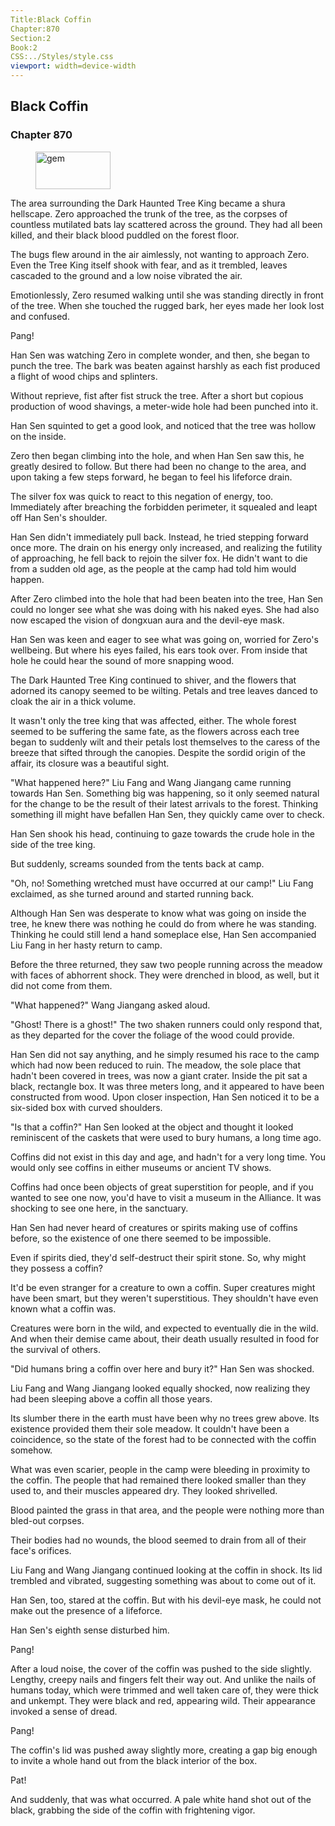 ```yaml
---
Title:Black Coffin 
Chapter:870 
Section:2 
Book:2 
CSS:../Styles/style.css 
viewport: width=device-width
---
```

  
## Black Coffin
### Chapter 870
  
<figure>
	<img src="../Images/gem.gif" alt="gem" id="gem" width="120" height="60" />
</figure>
  

  
The area surrounding the Dark Haunted Tree King became a shura hellscape. Zero approached the trunk of the tree, as the corpses of countless mutilated bats lay scattered across the ground. They had all been killed, and their black blood puddled on the forest floor.

The bugs flew around in the air aimlessly, not wanting to approach Zero. Even the Tree King itself shook with fear, and as it trembled, leaves cascaded to the ground and a low noise vibrated the air.

Emotionlessly, Zero resumed walking until she was standing directly in front of the tree. When she touched the rugged bark, her eyes made her look lost and confused.

Pang!

Han Sen was watching Zero in complete wonder, and then, she began to punch the tree. The bark was beaten against harshly as each fist produced a flight of wood chips and splinters.

Without reprieve, fist after fist struck the tree. After a short but copious production of wood shavings, a meter-wide hole had been punched into it.

Han Sen squinted to get a good look, and noticed that the tree was hollow on the inside.

Zero then began climbing into the hole, and when Han Sen saw this, he greatly desired to follow. But there had been no change to the area, and upon taking a few steps forward, he began to feel his lifeforce drain.

The silver fox was quick to react to this negation of energy, too. Immediately after breaching the forbidden perimeter, it squealed and leapt off Han Sen's shoulder.

Han Sen didn't immediately pull back. Instead, he tried stepping forward once more. The drain on his energy only increased, and realizing the futility of approaching, he fell back to rejoin the silver fox. He didn't want to die from a sudden old age, as the people at the camp had told him would happen.

After Zero climbed into the hole that had been beaten into the tree, Han Sen could no longer see what she was doing with his naked eyes. She had also now escaped the vision of dongxuan aura and the devil-eye mask.

Han Sen was keen and eager to see what was going on, worried for Zero's wellbeing. But where his eyes failed, his ears took over. From inside that hole he could hear the sound of more snapping wood.

The Dark Haunted Tree King continued to shiver, and the flowers that adorned its canopy seemed to be wilting. Petals and tree leaves danced to cloak the air in a thick volume.

It wasn't only the tree king that was affected, either. The whole forest seemed to be suffering the same fate, as the flowers across each tree began to suddenly wilt and their petals lost themselves to the caress of the breeze that sifted through the canopies. Despite the sordid origin of the affair, its closure was a beautiful sight.

"What happened here?" Liu Fang and Wang Jiangang came running towards Han Sen. Something big was happening, so it only seemed natural for the change to be the result of their latest arrivals to the forest. Thinking something ill might have befallen Han Sen, they quickly came over to check.

Han Sen shook his head, continuing to gaze towards the crude hole in the side of the tree king.

But suddenly, screams sounded from the tents back at camp.

"Oh, no! Something wretched must have occurred at our camp!" Liu Fang exclaimed, as she turned around and started running back.

Although Han Sen was desperate to know what was going on inside the tree, he knew there was nothing he could do from where he was standing. Thinking he could still lend a hand someplace else, Han Sen accompanied Liu Fang in her hasty return to camp.

Before the three returned, they saw two people running across the meadow with faces of abhorrent shock. They were drenched in blood, as well, but it did not come from them.

"What happened?" Wang Jiangang asked aloud.

"Ghost! There is a ghost!" The two shaken runners could only respond that, as they departed for the cover the foliage of the wood could provide.

Han Sen did not say anything, and he simply resumed his race to the camp which had now been reduced to ruin. The meadow, the sole place that hadn't been covered in trees, was now a giant crater. Inside the pit sat a black, rectangle box. It was three meters long, and it appeared to have been constructed from wood. Upon closer inspection, Han Sen noticed it to be a six-sided box with curved shoulders.

"Is that a coffin?" Han Sen looked at the object and thought it looked reminiscent of the caskets that were used to bury humans, a long time ago.

Coffins did not exist in this day and age, and hadn't for a very long time. You would only see coffins in either museums or ancient TV shows.

Coffins had once been objects of great superstition for people, and if you wanted to see one now, you'd have to visit a museum in the Alliance. It was shocking to see one here, in the sanctuary.

Han Sen had never heard of creatures or spirits making use of coffins before, so the existence of one there seemed to be impossible.

Even if spirits died, they'd self-destruct their spirit stone. So, why might they possess a coffin?

It'd be even stranger for a creature to own a coffin. Super creatures might have been smart, but they weren't superstitious. They shouldn't have even known what a coffin was.

Creatures were born in the wild, and expected to eventually die in the wild. And when their demise came about, their death usually resulted in food for the survival of others.

"Did humans bring a coffin over here and bury it?" Han Sen was shocked.

Liu Fang and Wang Jiangang looked equally shocked, now realizing they had been sleeping above a coffin all those years.

Its slumber there in the earth must have been why no trees grew above. Its existence provided them their sole meadow. It couldn't have been a coincidence, so the state of the forest had to be connected with the coffin somehow.

What was even scarier, people in the camp were bleeding in proximity to the coffin. The people that had remained there looked smaller than they used to, and their muscles appeared dry. They looked shrivelled.

Blood painted the grass in that area, and the people were nothing more than bled-out corpses.

Their bodies had no wounds, the blood seemed to drain from all of their face's orifices.

Liu Fang and Wang Jiangang continued looking at the coffin in shock. Its lid trembled and vibrated, suggesting something was about to come out of it.

Han Sen, too, stared at the coffin. But with his devil-eye mask, he could not make out the presence of a lifeforce.

Han Sen's eighth sense disturbed him.

Pang!

After a loud noise, the cover of the coffin was pushed to the side slightly. Lengthy, creepy nails and fingers felt their way out. And unlike the nails of humans today, which were trimmed and well taken care of, they were thick and unkempt. They were black and red, appearing wild. Their appearance invoked a sense of dread.

Pang!

The coffin's lid was pushed away slightly more, creating a gap big enough to invite a whole hand out from the black interior of the box.

Pat!

And suddenly, that was what occurred. A pale white hand shot out of the black, grabbing the side of the coffin with frightening vigor.